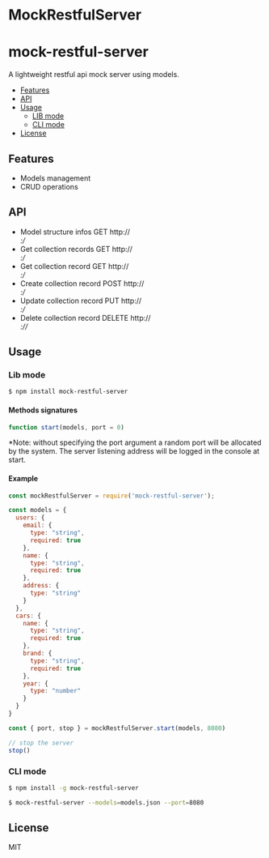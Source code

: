 # MockRestfulServer

mock-restful-server
==========

A lightweight restful api mock server using models. 

<!-- TOC -->

- [Features](#features)
- [API](#api)
- [Usage](#usage)
    - [LIB mode](#lib-mode)
    - [CLI mode](#cli-mode)
- [License](#license)

<!-- /TOC -->

## Features
- Models management
- CRUD operations

## API
- Model structure infos 
GET http://<address>:<port>/
- Get collection records
GET http://<address>:<port>/<collection>
- Get collection record
GET http://<address>:<port>/<id>
- Create collection record
POST http://<address>:<port>/
- Update collection record
PUT http://<address>:<port>/<id>
- Delete collection record
DELETE http://<address>:<port>/<collection>/<id>

## Usage

### Lib mode

```sh
$ npm install mock-restful-server
```

#### Methods signatures
```js
function start(models, port = 0)
```

*Note: without specifying the port argument a random port will be allocated by the system. The server listening address will be logged in the console at start.

#### Example
```js
const mockRestfulServer = require('mock-restful-server');
```

```js
const models = {
  users: {
    email: {
      type: "string",
      required: true
    },
    name: {
      type: "string",
      required: true
    },
    address: {
      type: "string"
    }
  },
  cars: {
    name: {
      type: "string",
      required: true
    },
    brand: {
      type: "string",
      required: true
    },
    year: {
      type: "number"
    }
  }
}
```

```js
const { port, stop } = mockRestfulServer.start(models, 8080)
```

```js
// stop the server 
stop()
```
### CLI mode
```sh
$ npm install -g mock-restful-server
```

```sh
$ mock-restful-server --models=models.json --port=8080
```

## License

MIT

[npm-url]: https://www.npmjs.com/package/promise-parallelizer
